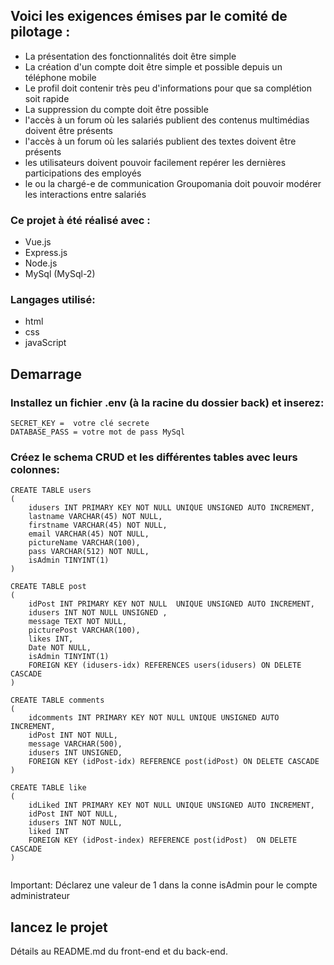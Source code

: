 
## Voici les exigences émises par le comité de pilotage :

* La présentation des fonctionnalités doit être simple
* La création d'un compte doit être simple et possible depuis un téléphone mobile
* Le profil doit contenir très peu d'informations pour que sa complétion soit rapide
* La suppression du compte doit être possible
* l'accès à un forum où les salariés publient des contenus multimédias doivent être présents
* l'accès à un forum où les salariés publient des textes doivent être présents
* les utilisateurs doivent pouvoir facilement repérer les dernières participations des employés
* le ou la chargé-e de communication Groupomania doit pouvoir modérer les interactions entre salariés

### Ce projet à été réalisé avec :

* Vue.js
* Express.js
* Node.js
* MySql (MySql-2)

### Langages utilisé:

* html
* css
* javaScript

## Demarrage

### Installez un fichier .env (à la racine du dossier back) et inserez:

```
SECRET_KEY =  votre clé secrete
DATABASE_PASS = votre mot de pass MySql

```
### Créez le schema CRUD et les différentes tables avec leurs colonnes:

```
CREATE TABLE users
(
    idusers INT PRIMARY KEY NOT NULL UNIQUE UNSIGNED AUTO INCREMENT,
    lastname VARCHAR(45) NOT NULL,
    firstname VARCHAR(45) NOT NULL,
    email VARCHAR(45) NOT NULL,
    pictureName VARCHAR(100),
    pass VARCHAR(512) NOT NULL,
    isAdmin TINYINT(1)   
)

CREATE TABLE post
(
    idPost INT PRIMARY KEY NOT NULL  UNIQUE UNSIGNED AUTO INCREMENT,
    idusers INT NOT NULL UNSIGNED ,
    message TEXT NOT NULL,
    picturePost VARCHAR(100),
    likes INT,
    Date NOT NULL,
    isAdmin TINYINT(1) 
    FOREIGN KEY (idusers-idx) REFERENCES users(idusers) ON DELETE CASCADE
)

CREATE TABLE comments
(
    idcomments INT PRIMARY KEY NOT NULL UNIQUE UNSIGNED AUTO INCREMENT,
    idPost INT NOT NULL,
    message VARCHAR(500),
    idusers INT UNSIGNED,
    FOREIGN KEY (idPost-idx) REFERENCE post(idPost) ON DELETE CASCADE
)

CREATE TABLE like
(
    idLiked INT PRIMARY KEY NOT NULL UNIQUE UNSIGNED AUTO INCREMENT,
    idPost INT NOT NULL,
    idusers INT NOT NULL,
    liked INT
    FOREIGN KEY (idPost-index) REFERENCE post(idPost)  ON DELETE CASCADE
)


```
Important: Déclarez une valeur de 1 dans la conne isAdmin pour le compte administrateur

## lancez le projet

Détails au README.md du front-end et du back-end.